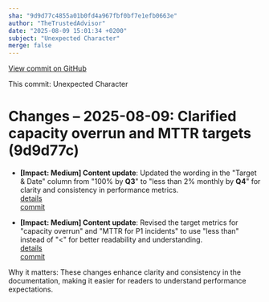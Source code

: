 ```yaml
---
sha: "9d9d77c4855a01b0fd4a967fbf0bf7e1efb0663e"
author: "TheTrustedAdvisor"
date: "2025-08-09 15:01:34 +0200"
subject: "Unexpected Character"
merge: false
---
```


[View commit on GitHub](https://github.com/TheTrustedAdvisor/FabricAdoptionFramework/commit/9d9d77c4855a01b0fd4a967fbf0bf7e1efb0663e)

This commit: Unexpected Character

# Changes – 2025-08-09: Clarified capacity overrun and MTTR targets (9d9d77c)

- **[Impact: Medium] Content update**: Updated the wording in the "Target & Date" column from "100% by **Q3**" to "less than 2% monthly by **Q4**" for clarity and consistency in performance metrics.  
   [details](/docs/about/changes/2025-08-09-unexpected-character)  
   [commit](https://github.com/TheTrustedAdvisor/FabricAdoptionFramework/commit/9d9d77c4855a01b0fd4a967fbf0bf7e1efb0663e)  

- **[Impact: Medium] Content update**: Revised the target metrics for "capacity overrun" and "MTTR for P1 incidents" to use "less than" instead of "&lt;" for better readability and understanding.  
   [details](/docs/about/changes/2025-08-09-unexpected-character)  
   [commit](https://github.com/TheTrustedAdvisor/FabricAdoptionFramework/commit/9d9d77c4855a01b0fd4a967fbf0bf7e1efb0663e)  

Why it matters: These changes enhance clarity and consistency in the documentation, making it easier for readers to understand performance expectations.
